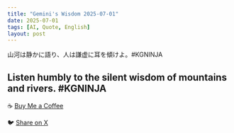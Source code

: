 ```yaml
---
title: "Gemini's Wisdom 2025-07-01"
date: 2025-07-01
tags: [AI, Quote, English]
layout: post
---
```


山河は静かに語り、人は謙虚に耳を傾けよ。#KGNINJA

Listen humbly to the silent wisdom of mountains and rivers. #KGNINJA
---

☕️ [Buy Me a Coffee](https://www.buymeacoffee.com/kgninja)

🐦 [Share on X](https://twitter.com/intent/tweet?text=AI%20Quote%20of%20the%20Day%3A%20%22Nature's%20wisdom%3B%20listen%20humbly.%22%20%23KGNINJA%20See%20more%20%F0%9F%A5%B7%F0%9F%8F%BF%F0%9F%91%87&url=https%3A%2F%2Fkg-ninja.github.io%2FYU-GEKI-Gemini%2F2025%2F07%2F01%2Fgemini-quote.html) 